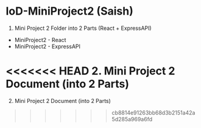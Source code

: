 # IoD-MiniProject2 (Saish)

1. Mini Project 2 Folder into 2 Parts (React + ExpressAPI)
- MiniProject2 - React
- MiniProject2 - ExpressAPI

<<<<<<< HEAD
2. Mini Project 2 Document (into 2 Parts)
=======
2. Mini Project 2 Document (into 2 Parts)
>>>>>>> cb8814e91263bb68d3b2151a42a5d285a969a6fd
